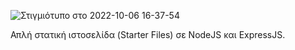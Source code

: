 ![Στιγμιότυπο στο 2022-10-06 16-37-54](https://user-images.githubusercontent.com/72227584/194494037-dfe8c3c4-2836-45c2-aa16-5ba6bcd8f3c2.png)

Απλή στατική ιστοσελίδα (Starter Files) σε NodeJS και ExpressJS.
